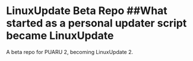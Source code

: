 # LinuxUpdate Beta Repo ##What started as a personal updater script became LinuxUpdate

A beta repo for PUARU 2, becoming LinuxUpdate 2.
